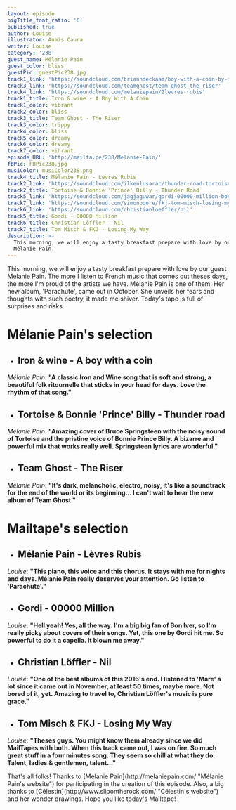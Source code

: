 ```yaml
---
layout: episode
bigTitle_font_ratio: '6'
published: true
author: Louise
illustrator: Anais Caura
writer: Louise
category: '238'
guest_name: Mélanie Pain
guest_color: bliss
guestPic: guestPic238.jpg
track1_link: 'https://soundcloud.com/brianndeckaam/boy-with-a-coin-by-iron-and'
track3_link: 'https://soundcloud.com/teamghost/team-ghost-the-riser'
track4_link: 'https://soundcloud.com/melaniepain/2levres-rubis'
track1_title: Iron & wine - A Boy With A Coin
track1_color: vibrant
track2_color: bliss
track3_title: Team Ghost - The Riser
track3_color: trippy
track4_color: bliss
track5_color: dreamy
track6_color: dreamy
track7_color: vibrant
episode_URL: 'http://mailta.pe/238/Melanie-Pain/'
fbPic: FBPic238.jpg
musiColor: musiColor238.png
track4_title: Mélanie Pain - Lèvres Rubis
track2_link: 'https://soundcloud.com/ilkeulusarac/thunder-road-tortoise-and'
track2_title: Tortoise & Bonnie 'Prince' Billy - Thunder Road
track5_link: 'https://soundcloud.com/jagjaguwar/gordi-00000-million-bon-iver-cover-1'
track7_link: 'https://soundcloud.com/simonboore/fkj-tom-misch-losing-my-way'
track6_link: 'https://soundcloud.com/christianloeffler/nil'
track5_title: Gordi - 00000 Million
track6_title: Christian Löffler - Nil
track7_title: Tom Misch & FKJ - Losing My Way
description: >-
  This morning, we will enjoy a tasty breakfast prepare with love by our guest
  Mélanie Pain.
---
```

<p id="introduction">This morning, we will enjoy a tasty breakfast prepare with love by our guest Mélanie Pain. The more I listen to French music that comes out theses days, the more I'm proud of the artists we have. Mélanie Pain is one of them.
Her new album, 'Parachute', came out in October. She unveils her fears and thoughts with such poetry, it made me shiver. Today's tape is full of surprises and risks.</p>

# **Mélanie Pain's selection**

+ ## Iron & wine - A boy with a coin
_Mélanie Pain_: **"**A classic Iron and Wine song that is soft and strong, a beautiful folk ritournelle that sticks in your head for days. Love the rhythm of that song.**"**

+ ## Tortoise & Bonnie 'Prince' Billy - Thunder road
_Mélanie Pain_: **"**Amazing cover of Bruce Springsteen with the noisy sound of Tortoise and the pristine voice of Bonnie Prince Billy. A bizarre and powerful mix that works really well. Springsteen lyrics are wonderful.**"**

+ ## Team Ghost - The Riser
_Mélanie Pain_: **"**It's dark, melancholic, electro, noisy, it's like a soundtrack for the end of the world or its beginning... I can't wait to hear the new album of Team Ghost.**"**

# **Mailtape's selection**

+ ## Mélanie Pain - Lèvres Rubis
_Louise_: **"**This piano, this voice and this chorus. It stays with me for nights and days. Mélanie Pain really deserves your attention. Go listen to 'Parachute'.**"**

+ ## Gordi - 00000 Million
_Louise_: **"**Hell yeah! Yes, all the way. I'm a big big fan of Bon Iver, so I'm really picky about covers of their songs. Yet, this one by Gordi hit me. So powerful to do it a capella. It blown me away.**"**

+ ## Christian Löffler - Nil
_Louise_: **"**One of the best albums of this 2016's end. I listened to 'Mare' a lot since it came out in November, at least 50 times, maybe more. Not bored of it, yet. Amazing to travel to, Christian Löffler's music is pure grace.**"**

+ ## Tom Misch & FKJ - Losing My Way
_Louise_: **"**Theses guys. You might know them already since we did MailTapes with both. When this track came out, I was on fire. So much great stuff in a four minutes song. They seem so chill at what they do. Talent, ladies & gentlemen, talent...**"**

<p id="outroduction">That's all folks! Thanks to [Mélanie Pain](http://melaniepain.com/ "Mélanie Pain's website") for participating in the creation of this episode. Also, a big thanks to [Célestin](http://www.slipontherock.com/ "Célestin's website") and her wonder drawings. Hope you like today's Mailtape!</p>
